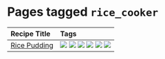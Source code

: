 # Pages tagged `rice_cooker`

|Recipe Title|Tags
|:---|:---|
|[Rice Pudding](../recipes/ricepudding.md)|[![](https://img.shields.io/badge/tag-dairy-4b9e32)](../tags/dairy.md) [![](https://img.shields.io/badge/tag-dessert-84f8cf)](../tags/dessert.md) [![](https://img.shields.io/badge/tag-easy-72fcc)](../tags/easy.md) [![](https://img.shields.io/badge/tag-rice-25a9f1)](../tags/rice.md) [![](https://img.shields.io/badge/tag-rice_cooker-f6b493)](../tags/rice_cooker.md) [![](https://img.shields.io/badge/tag-vegetarian-473080)](../tags/vegetarian.md)|